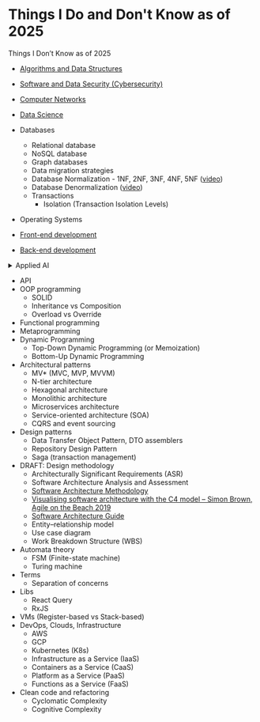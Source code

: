 # Things I Do and Don't Know as of 2025
Things I Don’t Know as of 2025

* [Algorithms and Data Structures](https://github.com/DemjanUA/Things-I-Don-t-Know-as-of-2021/blob/main/algorithms%20and%20data%20structures/index.md)
* [Software and Data Security (Cybersecurity)](https://github.com/DemjanUA/Things-I-Don-t-Know-as-of-2021/blob/main/software%20and%20data%20security/index.md) 

* [Computer Networks](https://github.com/DemjanUA/Things-I-Don-t-Know-as-of-2024/blob/main/computer%20networks/index.md)
* [Data Science](https://github.com/DemjanUA/Things-I-Don-t-Know-as-of-2024/blob/main/data%20science/index.md)
* Databases
  - Relational database
  - NoSQL database
  - Graph databases
  - Data migration strategies
  - Database Normalization - 1NF, 2NF, 3NF, 4NF, 5NF ([video](https://www.youtube.com/watch?v=GFQaEYEc8_8&ab_channel=Decomplexify))
  - Database Denormalization ([video](https://www.youtube.com/watch?v=4bTq0GdSeQs&ab_channel=Decomplexify))
  - Transactions
    - Isolation (Transaction Isolation Levels)
* Operating Systems
* [Front-end development](https://github.com/DemjanUA/Things-I-Don-t-Know-as-of-2021/blob/main/front%20end/index.md)
* [Back-end development](https://github.com/DemjanUA/Things-I-Don-t-Know-as-of-2021/blob/main/back-end-development.md)
<details>
  <summary>Applied AI</summary>
  <ul>
    <li>LLM: ChatGPT, Gemini etc.</li>
    <li>Development tools: continue.dev, CodeRabbit.ai, Copilot, snyk.io, etc.</li>
    <li>Local models: ollama.com</li>
    <li><a href="livebench.ai">livebench.ai</a>/</li>
    <li><a href="lmarena.ai">lmarena.ai</a>/</li>
    <li><a href="https://openrouter.ai/rankings/programming">openrouter.ai</a></li>
    <li>Google AI Studio, top-k, top-p</li>
    <li>MCP Protocol</li>
    <li>RAG (Retrieval-Augmented Generation)</li>
  </ul>
</details>

* API
* OOP programming
  - SOLID
  - Inheritance vs Composition
  - Overload vs Override
* Functional programming
* Metaprogramming
* Dynamic Programming
  - Top-Down Dynamic Programming (or Memoization)
  - Bottom-Up Dynamic Programming
* Architectural patterns
  - MV* (MVC, MVP, MVVM)
  - N-tier architecture
  - Hexagonal architecture
  - Monolithic architecture
  - Microservices architecture
  - Service-oriented architecture (SOA)
  - CQRS and event sourcing
* Design patterns
  - Data Transfer Object Pattern, DTO assemblers
  - Repository Design Pattern
  - Saga (transaction management)
* DRAFT: Design methodology
  - Architecturally Significant Requirements (ASR)
  - Software Architecture Analysis and Assessment
  - [Software Architecture Methodology](https://magdamiu.com/2021/02/22/software-architecture-methodology/)
  - [Visualising software architecture with the C4 model – Simon Brown, Agile on the Beach 2019](https://www.youtube.com/watch?v=x2-rSnhpw0g&ab_channel=AgileontheBeach)
  - [Software Architecture Guide](https://martinfowler.com/architecture/)
  - Entity–relationship model
  - Use case diagram
  - Work Breakdown Structure (WBS) 
* Automata theory
  - FSM (Finite-state machine)
  - Turing machine
* Terms
  - Separation of concerns
* Libs
  - React Query
  - RxJS
* VMs (Register-based vs Stack-based)
* DevOps, Clouds, Infrastructure
  - AWS
  - GCP
  - Kubernetes (K8s)
  - Infrastructure as a Service (IaaS)
  - Containers as a Service (CaaS)
  - Platform as a Service (PaaS)
  - Functions as a Service (FaaS)
* Clean code and refactoring
  - Cyclomatic Complexity
  - Cognitive Complexity
